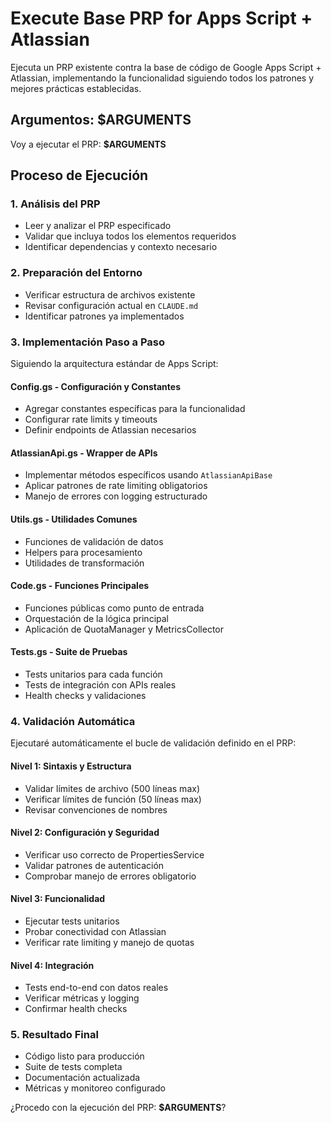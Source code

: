 # Execute Base PRP for Apps Script + Atlassian

Ejecuta un PRP existente contra la base de código de Google Apps Script + Atlassian, implementando la funcionalidad siguiendo todos los patrones y mejores prácticas establecidas.

## Argumentos: $ARGUMENTS

Voy a ejecutar el PRP: **$ARGUMENTS**

## Proceso de Ejecución

### 1. Análisis del PRP
- Leer y analizar el PRP especificado
- Validar que incluya todos los elementos requeridos
- Identificar dependencias y contexto necesario

### 2. Preparación del Entorno
- Verificar estructura de archivos existente
- Revisar configuración actual en `CLAUDE.md`
- Identificar patrones ya implementados

### 3. Implementación Paso a Paso
Siguiendo la arquitectura estándar de Apps Script:

#### Config.gs - Configuración y Constantes
- Agregar constantes específicas para la funcionalidad
- Configurar rate limits y timeouts
- Definir endpoints de Atlassian necesarios

#### AtlassianApi.gs - Wrapper de APIs
- Implementar métodos específicos usando `AtlassianApiBase`
- Aplicar patrones de rate limiting obligatorios
- Manejo de errores con logging estructurado

#### Utils.gs - Utilidades Comunes
- Funciones de validación de datos
- Helpers para procesamiento
- Utilidades de transformación

#### Code.gs - Funciones Principales
- Funciones públicas como punto de entrada
- Orquestación de la lógica principal
- Aplicación de QuotaManager y MetricsCollector

#### Tests.gs - Suite de Pruebas
- Tests unitarios para cada función
- Tests de integración con APIs reales
- Health checks y validaciones

### 4. Validación Automática
Ejecutaré automáticamente el bucle de validación definido en el PRP:

#### Nivel 1: Sintaxis y Estructura
- Validar límites de archivo (500 líneas max)
- Verificar límites de función (50 líneas max)
- Revisar convenciones de nombres

#### Nivel 2: Configuración y Seguridad
- Verificar uso correcto de PropertiesService
- Validar patrones de autenticación
- Comprobar manejo de errores obligatorio

#### Nivel 3: Funcionalidad
- Ejecutar tests unitarios
- Probar conectividad con Atlassian
- Verificar rate limiting y manejo de quotas

#### Nivel 4: Integración
- Tests end-to-end con datos reales
- Verificar métricas y logging
- Confirmar health checks

### 5. Resultado Final
- Código listo para producción
- Suite de tests completa
- Documentación actualizada
- Métricas y monitoreo configurado

¿Procedo con la ejecución del PRP: **$ARGUMENTS**?
